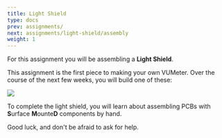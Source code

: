 ```yaml
---
title: Light Shield
type: docs
prev: assignments/
next: assignments/light-shield/assembly
weight: 1
---
```


For this assignment you will be assembling a **Light Shield**.

This assignment is the first piece to making your own VUMeter. Over the course of the next few weeks, you will build one of these:

![](images/in-action.png)

To complete the light shield, you will learn about assembling PCBs with **S**urface **M**ounte**D** components by hand.

Good luck, and don't be afraid to ask for help.
